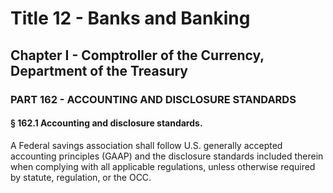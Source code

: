 
# Title 12 - Banks and Banking
## Chapter I - Comptroller of the Currency, Department of the Treasury
### PART 162 - ACCOUNTING AND DISCLOSURE STANDARDS
#### § 162.1 Accounting and disclosure standards.

A Federal savings association shall follow U.S. generally accepted accounting principles (GAAP) and the disclosure standards included therein when complying with all applicable regulations, unless otherwise required by statute, regulation, or the OCC.
